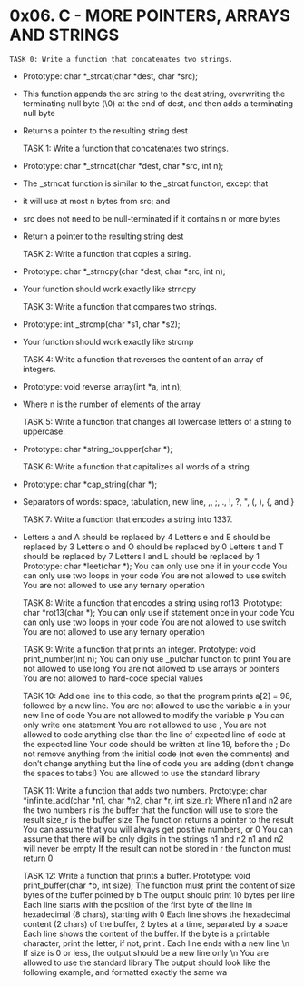 # 0x06. C - MORE POINTERS, ARRAYS AND STRINGS

	TASK 0: Write a function that concatenates two strings.
- Prototype: char *_strcat(char *dest, char *src);

- This function appends the src string to the dest string, overwriting the terminating null byte (\0) at the end of dest, and then adds a terminating null byte
 
- Returns a pointer to the resulting string dest

	 TASK 1: Write a function that concatenates two strings.
	 
- Prototype: char *_strncat(char *dest, char *src, int n);
- The _strncat function is similar to the _strcat function, except that
- it will use at most n bytes from src; and
- src does not need to be null-terminated if it contains n or more bytes
- Return a pointer to the resulting string dest

	TASK 2: Write a function that copies a string.
	
- Prototype: char *_strncpy(char *dest, char *src, int n);
- Your function should work exactly like strncpy

	TASK 3: Write a function that compares two strings.
	
- Prototype: int _strcmp(char *s1, char *s2);
- Your function should work exactly like strcmp

	TASK 4: Write a function that reverses the content of an array of integers.
	
- Prototype: void reverse_array(int *a, int n);
- Where n is the number of elements of the array

	TASK 5: Write a function that changes all lowercase letters of a string to uppercase.
	
- Prototype: char *string_toupper(char *);

	TASK 6: Write a function that capitalizes all words of a string.
- Prototype: char *cap_string(char *);
- Separators of words: space, tabulation, new line, ,, ;, ., !, ?, ", (, ), {, and }

	TASK 7: Write a function that encodes a string into 1337.
- Letters a and A should be replaced by 4
Letters e and E should be replaced by 3
Letters o and O should be replaced by 0
Letters t and T should be replaced by 7
Letters l and L should be replaced by 1
Prototype: char *leet(char *);
You can only use one if in your code
You can only use two loops in your code
You are not allowed to use switch
You are not allowed to use any ternary operation

	TASK 8: Write a function that encodes a string using rot13.
Prototype: char *rot13(char *);
You can only use if statement once in your code
You can only use two loops in your code
You are not allowed to use switch
You are not allowed to use any ternary operation

	TASK 9: Write a function that prints an integer.
Prototype: void print_number(int n);
You can only use _putchar function to print
You are not allowed to use long
You are not allowed to use arrays or pointers
You are not allowed to hard-code special values

	TASK 10: Add one line to this code, so that the program prints a[2] = 98, followed by a new line.
You are not allowed to use the variable a in your new line of code
You are not allowed to modify the variable p
You can only write one statement
You are not allowed to use ,
You are not allowed to code anything else than the line of expected line of code at the expected line
Your code should be written at line 19, before the ;
Do not remove anything from the initial code (not even the comments)
and don’t change anything but the line of code you are adding (don’t change the spaces to tabs!)
You are allowed to use the standard library

	TASK 11: Write a function that adds two numbers.
Prototype: char *infinite_add(char *n1, char *n2, char *r, int size_r);
Where n1 and n2 are the two numbers
r is the buffer that the function will use to store the result
size_r is the buffer size
The function returns a pointer to the result
You can assume that you will always get positive numbers, or 0
You can assume that there will be only digits in the strings n1 and n2
n1 and n2 will never be empty
If the result can not be stored in r the function must return 0

	TASK 12: Write a function that prints a buffer.
Prototype: void print_buffer(char *b, int size);
The function must print the content of size bytes of the buffer pointed by b
The output should print 10 bytes per line
Each line starts with the position of the first byte of the line in hexadecimal (8 chars), starting with 0
Each line shows the hexadecimal content (2 chars) of the buffer, 2 bytes at a time, separated by a space
Each line shows the content of the buffer. If the byte is a printable character, print the letter, if not, print .
Each line ends with a new line \n
If size is 0 or less, the output should be a new line only \n
You are allowed to use the standard library
The output should look like the following example, and formatted exactly the same wa
